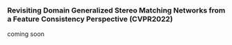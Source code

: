 ### Revisiting Domain Generalized Stereo Matching Networks from a Feature Consistency Perspective (CVPR2022)

coming soon
